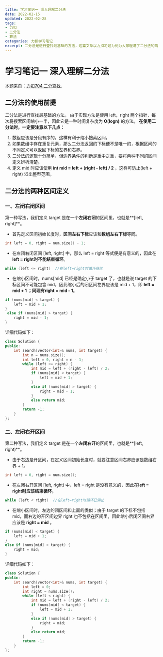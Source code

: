 ```yaml
---
title: 学习笔记一 深入理解二分法
date: 2022-02-15
updated: 2022-02-28
tags: 
- 力扣
- 二分法
- 算法
categories: 力扣学习笔记
excerpt: 二分法是进行查找最基础的方法，这篇文章以力扣习题为例为大家理清了二分法的两种区间定义。这也是博主的第一篇文章，梦开始的地方哈哈哈~
---
```




# 学习笔记一 深入理解二分法

本题来自：[力扣704.二分查找](https://leetcode-cn.com/problems/binary-search/).

## 二分法的使用前提

二分法是进行查找最基础的方法。
由于实现方法是使用 left，right 两个指针，每次将搜索区间缩小一半，因此它是一种时间复杂度为 **O(logn)** 的方法。
**在使用二分法时，一定要注意以下几点：**

1. 数组应该是分段有序的，这样有利于缩小搜索区间。
2. 如果数组中存在重复元素，那么二分法返回的下标便不是唯一的，根据区间的不同定义可以返回下标的左界和右界。
3. 二分法的逻辑十分简单，但边界条件的判断是重中之重，要将两种不同的区间定义辨析清楚。
4. 定义 mid 时应该使用 **int mid = left + (right - left) / 2** ，这样可防止(left + right) 溢出整型范围。

## 二分法的两种区间定义

### 一、左闭右闭区间
第一种写法，我们定义 target 是在一个**左闭右闭**的区间里，也就是**[left, right]**。
- 首先定义区间初始长度时，**区间左右下标**应该和**数组左右下标**等同。
```C++
int left = 0, right = num.size() - 1; 
```
- 在左闭右闭区间 [left, right] 中，那么 left = right 等式便是有意义的，因此在**left = right时不能结束循环**。
```C++
while (left <= right)  //在left=right时循环继续
```
- 在缩小区间时，nums[mid] 已经是确定小于 target 了，也就是说 target 的下标区间不可能包含 mid，因此缩小后的闭区间左界应该是 mid + 1，即 **left = mid + 1 **；同理有**right = mid - 1**。
```C++
if (nums[mid] < target) {
	left = mid + 1;    
}
 else if (nums[mid] > target) {
	right = mid - 1;
}
```
详细代码如下：
```C++
class Solution {
public:
    int search(vector<int>& nums, int target) {
        int n = nums.size();
        int left = 0, right = n - 1;
        while (left <= right) {
            int mid = left + (right - left) / 2;
            if (nums[mid] < target) {
                left = mid + 1;
            }
            else if (nums[mid] > target) {
                right = mid - 1;
            }
            else return mid;
        }
        return -1;
    }
};
```
### 二、左闭右开区间
第二种写法，我们定义 target 是在一个**左闭右开**的区间里，也就是**[left, right)**。
- 由于右边是开区间，在定义区间初始长度时，就要注意区间右界应该是数组右界 + 1。
```C++
int left = 0, right = num.size();  
```
- 在左闭右开区间 [left, right) 中，left = right 是没有意义的，因此在**left = right时应该结束循环**。
```C++
while (left < right)  //在left=right时循环已停止
```
- 在缩小区间时，左边的闭区间和上面的类似；由于 target 的下标不包括 mid，而右边的开区间边界 right 也不包括在区间里，因此缩小后闭区间右界应该是 **right = mid** 。
```C++
if (nums[mid] < target) {
	left = mid + 1;
}
else if (nums[mid] > target) {
	right = mid;
}
```
详细代码如下：
```C++
class Solution {
public:
    int search(vector<int>& nums, int target) {
        int left = 0;
        int right = nums.size();
        while (left < right) {
            int mid = left + (right - left) / 2;
            if (nums[mid] < target) {
                left = mid + 1;
            }
            else if (nums[mid] > target) {
                right = mid;
            }
            else return mid;
        }
        return -1;
    }
}; 
```